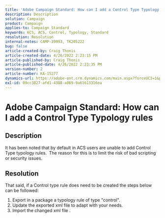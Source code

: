 ```yaml
---
title: 'Adobe Campaign Standard: How can I add a Control Type Typology rules'
description: Description
solution: Campaign
product: Campaign
applies-to: Campaign Standard
keywords: KCS, ACS, Control, Typology, Standard
resolution: Resolution
internal-notes: CAMP-39993, TK205222
bug: false
article-created-by: Craig Thonis
article-created-date: 4/26/2022 2:23:15 PM
article-published-by: Craig Thonis
article-published-date: 4/26/2022 2:23:35 PM
version-number: 2
article-number: KA-15277
dynamics-url: https://adobe-ent.crm.dynamics.com/main.aspx?forceUCI=1&pagetype=entityrecord&etn=knowledgearticle&id=60448763-6cc5-ec11-a7b6-0022480a138b
exl-id: 09cc3827-afd1-4388-a869-9a61613316ea
---
```

# Adobe Campaign Standard: How can I add a Control Type Typology rules

## Description


It has been noted that by default in ACS users are unable to add Control Type typology rules.  The reason for this is to limit the risk of bad scripting or security issues.


## Resolution


That said, if a Control type rule does need to be created the steps below can be followed:

1. Export in a package a typology rule of type "control".
 2. Update the exported xml file to adapt with your needs.
 3. Import the changed xml file .
